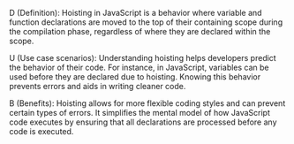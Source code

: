 D (Definition):
Hoisting in JavaScript is a behavior where variable and function declarations are moved to the top of their containing scope during the compilation phase, regardless of where they are declared within the scope.

U (Use case scenarios):
Understanding hoisting helps developers predict the behavior of their code. For instance, in JavaScript, variables can be used before they are declared due to hoisting. Knowing this behavior prevents errors and aids in writing cleaner code.

B (Benefits):
Hoisting allows for more flexible coding styles and can prevent certain types of errors. It simplifies the mental model of how JavaScript code executes by ensuring that all declarations are processed before any code is executed.